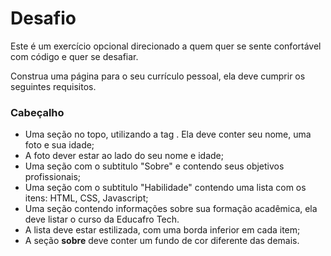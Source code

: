 # Desafio
Este é um exercício opcional direcionado a quem quer se sente confortável com código e quer se desafiar. 

Construa uma página para o seu currículo pessoal, ela deve cumprir os seguintes requisitos.

### Cabeçalho
- Uma seção no topo, utilizando a tag <session>. Ela deve conter seu nome, uma foto e sua idade;
- A foto dever estar ao lado do seu nome e idade;
- Uma seção com o subtitulo "Sobre" e contendo seus objetivos profissionais;
- Uma seção com o subtitulo "Habilidade" contendo uma lista com os itens: HTML, CSS, Javascript;
- Uma seção contendo informações sobre sua formação acadêmica, ela deve listar o curso da Educafro Tech.
- A lista deve estar estilizada, com uma borda inferior em cada item;
- A seção **sobre** deve conter um fundo de cor diferente das demais.
